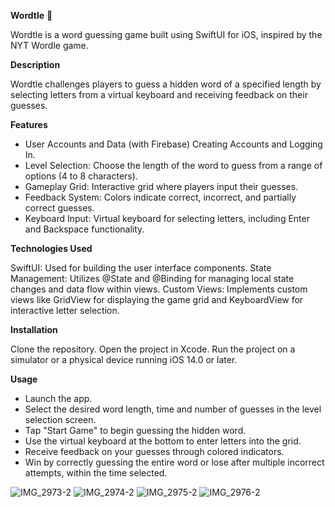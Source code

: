 **Wordtle** 🐢 

Wordtle is a word guessing game built using SwiftUI for iOS, inspired by the NYT Wordle game.

**Description**

Wordtle challenges players to guess a hidden word of a specified length by selecting letters from a virtual keyboard and receiving feedback on their guesses.


**Features**

- User Accounts and Data (with Firebase) Creating Accounts and Logging In. 
- Level Selection: Choose the length of the word to guess from a range of options (4 to 8 characters).
- Gameplay Grid: Interactive grid where players input their guesses.
- Feedback System: Colors indicate correct, incorrect, and partially correct guesses.
- Keyboard Input: Virtual keyboard for selecting letters, including Enter and Backspace functionality.


**Technologies Used**

SwiftUI: Used for building the user interface components.
State Management: Utilizes @State and @Binding for managing local state changes and data flow within views.
Custom Views: Implements custom views like GridView for displaying the game grid and KeyboardView for interactive letter selection.

**Installation**

Clone the repository.
Open the project in Xcode.
Run the project on a simulator or a physical device running iOS 14.0 or later.

**Usage**

- Launch the app.
- Select the desired word length, time and number of guesses in the level selection screen.
- Tap "Start Game" to begin guessing the hidden word.
- Use the virtual keyboard at the bottom to enter letters into the grid.
- Receive feedback on your guesses through colored indicators.
- Win by correctly guessing the entire word or lose after multiple incorrect attempts, within the time selected.

  
  
 
   
  
  

![IMG_2973-2](https://github.com/user-attachments/assets/00a9a8e4-cc93-4f43-86cf-ca2c67c74f5b)
![IMG_2974-2](https://github.com/user-attachments/assets/e94e89eb-314e-40d4-abe5-6edfa2fcd6c4)
![IMG_2975-2](https://github.com/user-attachments/assets/8c7a9aaf-8944-47d7-a138-0d1c18cc39b9)
![IMG_2976-2](https://github.com/user-attachments/assets/d2132588-e786-4b44-8d06-a90a500a99f8)
